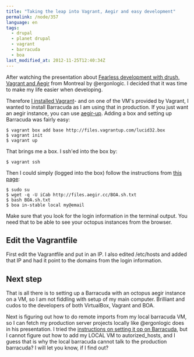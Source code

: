 ```yaml
---
title: "Taking the leap into Vagrant, Aegir and easy development"
permalink: /node/357
language: en
tags:
  - drupal
  - planet drupal
  - vagrant
  - barracuda
  - boa
last_modified_at: 2012-11-25T12:40:34Z
---
```


After watching the presentation about [Fearless development with drush, Vagrant and Aegir](http://vimeo.com/51966643) from Montreal by @ergonlogic. I decided that it was time to make my life easier when developing.

Therefore [I installed Vagrant](http://vagrantup.com/)- and on one of the VM's provided by Vagrant, I wanted to install Barracuda as I am using that in production. If you just want an aegir instance, you can use [aegir-up](http://drupal.org/project/aegir-up). Adding a box and setting up Barracuda was fairly easy:

```
$ vagrant box add base http://files.vagrantup.com/lucid32.box
$ vagrant init
$ vagrant up
```

That brings me a box. I ssh'ed into the box by:

```
$ vagrant ssh
```

Then I could simply (logged into the box) follow the instructions from [this page](https://github.com/omega8cc/boa/blob/master/docs/INSTALL.txt):

```
$ sudo su
$ wget -q -U iCab http://files.aegir.cc/BOA.sh.txt
$ bash BOA.sh.txt
$ boa in-stable local my@email
```

Make sure that you look for the login information in the terminal output. You need that to be able to see your octopus instances from the browser.

Edit the Vagrantfile
--------------------

First edit the Vagrantfile and put in an IP. I also edited /etc/hosts and added that IP and had it point to the domains from the login information.

Next step
---------

That is all there is to setting up a Barracuda with an octopus aegir instance on a VM, so I am not fiddling with setup of my main computer. Brilliant and cudos to the developers of both VirtualBox, Vagrant and BOA.

Next is figuring out how to do remote imports from my local barracuda VM, so I can fetch my production server projects locally like @ergonlogic does in his presentation. I tried the [instructions on setting it op on Barracuda](https://github.com/omega8cc/boa/blob/master/docs/REMOTE.txt), but I cannot figure out how to add my LOCAL VM to autorized\_hosts, and I guess that is why the local barracuda cannot talk to the production barracuda? I will let you know, if I find out?
